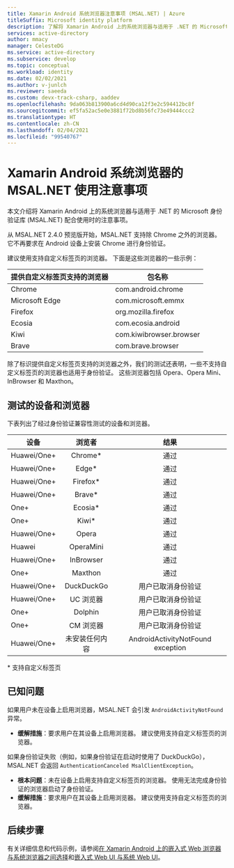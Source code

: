 ```yaml
---
title: Xamarin Android 系统浏览器注意事项 (MSAL.NET) | Azure
titleSuffix: Microsoft identity platform
description: 了解将 Xamarin Android 上的系统浏览器与适用于 .NET 的 Microsoft 身份验证库 (MSAL.NET) 配合使用时的注意事项。
services: active-directory
author: mmacy
manager: CelesteDG
ms.service: active-directory
ms.subservice: develop
ms.topic: conceptual
ms.workload: identity
ms.date: 02/02/2021
ms.author: v-junlch
ms.reviewer: saeeda
ms.custom: devx-track-csharp, aaddev
ms.openlocfilehash: 9da063b813900a6cd4d90ca12f3e2c594412bc8f
ms.sourcegitcommit: ef5fa52ac5e0e3881f72bd8b56fc73e49444ccc2
ms.translationtype: HT
ms.contentlocale: zh-CN
ms.lasthandoff: 02/04/2021
ms.locfileid: "99540767"
---
```

#  <a name="xamarin-android-system-browser-considerations-for-using-msalnet"></a>Xamarin Android 系统浏览器的 MSAL.NET 使用注意事项

本文介绍将 Xamarin Android 上的系统浏览器与适用于 .NET 的 Microsoft 身份验证库 (MSAL.NET) 配合使用时的注意事项。

从 MSAL.NET 2.4.0 预览版开始，MSAL.NET 支持除 Chrome 之外的浏览器。 它不再要求在 Android 设备上安装 Chrome 进行身份验证。

建议使用支持自定义标签页的浏览器。 下面是这些浏览器的一些示例：

| 提供自定义标签页支持的浏览器 | 包名称 |
|------| ------- |
|Chrome | com.android.chrome|
|Microsoft Edge | com.microsoft.emmx|
|Firefox | org.mozilla.firefox|
|Ecosia | com.ecosia.android|
|Kiwi | com.kiwibrowser.browser|
|Brave | com.brave.browser|

除了标识提供自定义标签页支持的浏览器之外，我们的测试还表明，一些不支持自定义标签页的浏览器也适用于身份验证。 这些浏览器包括 Opera、Opera Mini、InBrowser 和 Maxthon。 

## <a name="tested-devices-and-browsers"></a>测试的设备和浏览器
下表列出了经过身份验证兼容性测试的设备和浏览器。

| 设备 | 浏览者     |  结果  | 
| ------------- |:-------------:|:-----:|
| Huawei/One+ | Chrome\* | 通过|
| Huawei/One+ | Edge\* | 通过|
| Huawei/One+ | Firefox\* | 通过|
| Huawei/One+ | Brave\* | 通过|
| One+ | Ecosia\* | 通过|
| One+ | Kiwi\* | 通过|
| Huawei/One+ | Opera | 通过|
| Huawei | OperaMini | 通过|
| Huawei/One+ | InBrowser | 通过|
| One+ | Maxthon | 通过|
| Huawei/One+ | DuckDuckGo | 用户已取消身份验证|
| Huawei/One+ | UC 浏览器 | 用户已取消身份验证|
| One+ | Dolphin | 用户已取消身份验证|
| One+ | CM 浏览器 | 用户已取消身份验证|
| Huawei/One+ | 未安装任何内容 | AndroidActivityNotFound exception|

\* 支持自定义标签页

## <a name="known-issues"></a>已知问题

如果用户未在设备上启用浏览器，MSAL.NET 会引发 `AndroidActivityNotFound` 异常。  
  - **缓解措施**：要求用户在其设备上启用浏览器。 建议使用支持自定义标签页的浏览器。

如果身份验证失败（例如，如果身份验证在启动时使用了 DuckDuckGo），MSAL.NET 会返回 `AuthenticationCanceled MsalClientException`。 
  - **根本问题**：未在设备上启用支持自定义标签页的浏览器。 使用无法完成身份验证的浏览器启动了身份验证。 
  - **缓解措施**：要求用户在其设备上启用浏览器。 建议使用支持自定义标签页的浏览器。

## <a name="next-steps"></a>后续步骤
有关详细信息和代码示例，请参阅[在 Xamarin Android 上的嵌入式 Web 浏览器与系统浏览器之间选择](https://github.com/AzureAD/microsoft-authentication-library-for-dotnet/wiki/MSAL.NET-uses-web-browser#choosing-between-embedded-web-browser-or-system-browser-on-xamarinandroid)和[嵌入式 Web UI 与系统 Web UI](msal-net-web-browsers.md#embedded-vs-system-web-ui)。  
